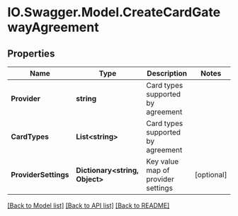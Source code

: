 # IO.Swagger.Model.CreateCardGatewayAgreement
## Properties

Name | Type | Description | Notes
------------ | ------------- | ------------- | -------------
**Provider** | **string** | Card types supported by agreement | 
**CardTypes** | **List&lt;string&gt;** | Card types supported by agreement | 
**ProviderSettings** | **Dictionary&lt;string, Object&gt;** | Key value map of provider settings | [optional] 

[[Back to Model list]](../README.md#documentation-for-models) [[Back to API list]](../README.md#documentation-for-api-endpoints) [[Back to README]](../README.md)

